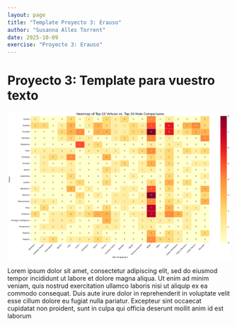 ```yaml
---
layout: page
title: "Template Proyecto 3: Erauso"
author: "Susanna Alles Torrent"
date: 2025-10-09
exercise: "Proyecto 3: Erauso"
---
```


# Proyecto 3: Template para vuestro texto 

![imagen](https://raw.githubusercontent.com/dh-miami/SPA_410_Fall25/refs/heads/main/assets/img/heatmap1.png)

Lorem ipsum dolor sit amet, consectetur adipiscing elit, sed do eiusmod tempor incididunt ut labore et dolore magna aliqua. Ut enim ad minim veniam, quis nostrud exercitation ullamco laboris nisi ut aliquip ex ea commodo consequat. Duis aute irure dolor in reprehenderit in voluptate velit esse cillum dolore eu fugiat nulla pariatur. Excepteur sint occaecat cupidatat non proident, sunt in culpa qui officia deserunt mollit anim id est laborum
